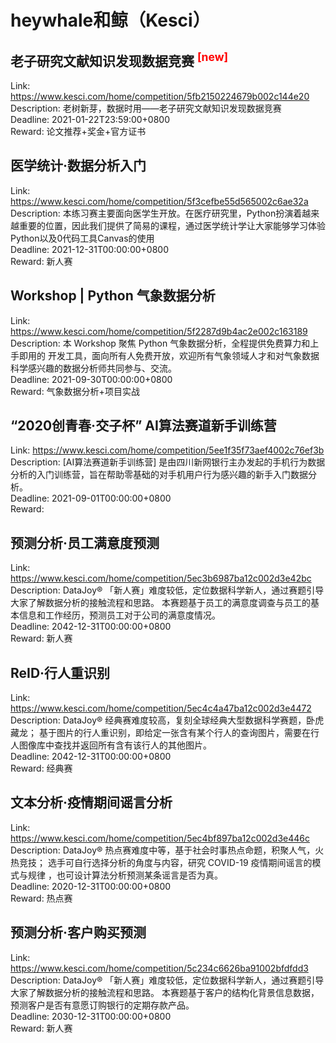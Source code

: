 # heywhale和鲸（Kesci）



## 老子研究文献知识发现数据竞赛 <sup style="color:red">[new]<sup>  

Link: https://www.kesci.com/home/competition/5fb2150224679b002c144e20  
Description: 老树新芽，数据时用——老子研究文献知识发现数据竞赛  
Deadline: 2021-01-22T23:59:00+0800  
Reward: 论文推荐+奖金+官方证书  


## 医学统计·数据分析入门

Link: https://www.kesci.com/home/competition/5f3cefbe55d565002c6ae32a  
Description: 本练习赛主要面向医学生开放。在医疗研究里，Python扮演着越来越重要的位置，因此我们提供了简易的课程，通过医学统计学让大家能够学习体验Python以及0代码工具Canvas的使用  
Deadline: 2021-12-31T00:00:00+0800  
Reward: 新人赛  


## Workshop | Python 气象数据分析

Link: https://www.kesci.com/home/competition/5f2287d9b4ac2e002c163189  
Description: 本 Workshop 聚焦 Python 气象数据分析，全程提供免费算力和上手即用的 开发工具，面向所有人免费开放，欢迎所有气象领域人才和对气象数据科学感兴趣的数据分析师共同参与、交流。  
Deadline: 2021-09-30T00:00:00+0800  
Reward: 气象数据分析+项目实战  


## “2020创青春·交子杯”  AI算法赛道新手训练营

Link: https://www.kesci.com/home/competition/5ee1f35f73aef4002c76ef3b  
Description: [AI算法赛道新手训练营] 是由四川新网银行主办发起的手机行为数据分析的入门训练营，旨在帮助零基础的对手机用户行为感兴趣的新手入门数据分析。  
Deadline: 2021-09-01T00:00:00+0800  
Reward:   


## 预测分析·员工满意度预测

Link: https://www.kesci.com/home/competition/5ec3b6987ba12c002d3e42bc  
Description: DataJoy® 「新人赛」难度较低，定位数据科学新人，通过赛题引导大家了解数据分析的接触流程和思路。
本赛题基于员工的满意度调查与员工的基本信息和工作经历，预测员工对于公司的满意度情况。  
Deadline: 2042-12-31T00:00:00+0800  
Reward: 新人赛  


## ReID·行人重识别

Link: https://www.kesci.com/home/competition/5ec4c4a47ba12c002d3e4472  
Description: DataJoy® 经典赛难度较高，复刻全球经典大型数据科学赛题，卧虎藏龙；
基于图片的行人重识别，即给定一张含有某个行人的查询图片，需要在行人图像库中查找并返回所有含有该行人的其他图片。  
Deadline: 2042-12-31T00:00:00+0800  
Reward: 经典赛  


## 文本分析·疫情期间谣言分析

Link: https://www.kesci.com/home/competition/5ec4bf897ba12c002d3e446c  
Description: DataJoy® 热点赛难度中等，基于社会时事热点命题，积聚人气，火热竞技；
选手可自行选择分析的角度与内容，研究 COVID-19 疫情期间谣言的模式与规律 ，也可设计算法分析预测某条谣言是否为真。  
Deadline: 2020-12-31T00:00:00+0800  
Reward: 热点赛  


## 预测分析·客户购买预测

Link: https://www.kesci.com/home/competition/5c234c6626ba91002bfdfdd3  
Description: DataJoy® 「新人赛」难度较低，定位数据科学新人，通过赛题引导大家了解数据分析的接触流程和思路。
本赛题基于客户的结构化背景信息数据，预测客户是否有意愿订购银行的定期存款产品。  
Deadline: 2030-12-31T00:00:00+0800  
Reward: 新人赛  

